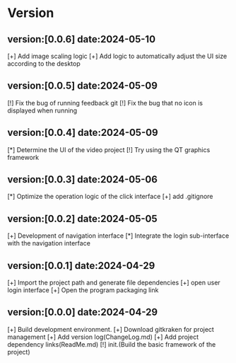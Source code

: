 
# Version

## version:[0.0.6] date:2024-05-10
[+] Add image scaling logic
[+] Add logic to automatically adjust the UI size according to the desktop

## version:[0.0.5] date:2024-05-09
[!] Fix the bug of running feedback git
[!] Fix the bug that no icon is displayed when running

## version:[0.0.4] date:2024-05-09
[*] Determine the UI of the video project
[!] Try using the QT graphics framework

## version:[0.0.3] date:2024-05-06
[*] Optimize the operation logic of the click interface
[+] add .gitignore

## version:[0.0.2] date:2024-05-05
[+] Development of navigation interface
[*] Integrate the login sub-interface with the navigation interface

## version:[0.0.1] date:2024-04-29
[+] Import the project path and generate file dependencies
[+] open user login interface
[+] Open the program packaging link

## version:[0.0.0] date:2024-04-29
[+] Build development environment.
[+] Download gitkraken for project management
[+] Add version log(ChangeLog.md)
[+] Add project dependency links(ReadMe.md)
[!] init.(Build the basic framework of the project)